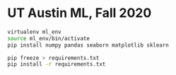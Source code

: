 # UT Austin ML, Fall 2020

```zsh
virtualenv ml_env
source ml_env/bin/activate
pip install numpy pandas seaborn matplotlib sklearn

pip freeze > requirements.txt
pip install -r requirements.txt
```
